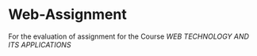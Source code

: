 # Web-Assignment
For the evaluation of assignment for the Course <i>WEB TECHNOLOGY AND ITS APPLICATIONS</i>
